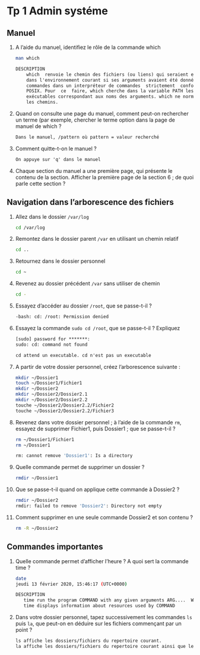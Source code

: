 # Tp 1 Admin systéme

## Manuel

1. A l’aide du manuel, identifiez le rôle de la commande which

    ```bash
    man which
    ```

    ```txt
    DESCRIPTION
        which  renvoie le chemin des fichiers (ou liens) qui seraient exécutés  
        dans l'environnement courant si ses arguments avaient été donnés comme  
        commandes dans un interpréteur de commandes  strictement  conforme  à  
        POSIX. Pour  ce  faire, which cherche dans la variable PATH les fichiers  
        exécutables correspondant aux noms des arguments. which ne normalise pas  
        les chemins.
    ```

2. Quand on consulte une page du manuel, comment peut-on rechercher un terme (par exemple, chercher le terme option dans la page de manuel de which ?

    ```txt
    Dans le manuel, /pattern où pattern = valeur recherché
    ```

3. Comment quitte-t-on le manuel ?

    ```txt
    On appuye sur 'q' dans le manuel
    ```

4. Chaque section du manuel a une première page, qui présente le contenu de la section. Afficher la première page de la section 6 ; de quoi parle cette section ?

## Navigation dans l’arborescence des fichiers

1. Allez dans le dossier ```/var/log```

    ```bash
    cd /var/log
    ```

2. Remontez dans le dossier parent ```/var``` en utilisant un chemin relatif

    ```bash
    cd ..
    ```

3. Retournez dans le dossier personnel

    ```bash
    cd ~
    ```

4. Revenez au dossier précédent ```/var``` sans utiliser de chemin

    ```bash
    cd -
    ```

5. Essayez d’accéder au dossier ```/root```, que se passe-t-il ?

    ```bash
    -bash: cd: /root: Permission denied
    ```

6. Essayez la commande ```sudo cd /root```, que se passe-t-il ? Expliquez

    ```txt
    [sudo] password for *******:
    sudo: cd: command not found  

    cd attend un executable. cd n'est pas un executable
    ```

7. A partir de votre dossier personnel, créez l’arborescence suivante :

    ```bash
    mkdir ~/Dossier1
    touch ~/Dossier1/Fichier1
    mkdir ~/Dossier2
    mkdir ~/Dossier2/Dossier2.1
    mkdir ~/Dossier2/Dossier2.2
    touche ~/Dossier2/Dossier2.2/Fichier2
    touche ~/Dossier2/Dossier2.2/Fichier3
    ```

8. Revenez dans votre dossier personnel ; à l’aide de la commande ```rm```, essayez de supprimer Fichier1, puis Dossier1 ; que se passe-t-il ?

    ```bash
    rm ~/Dossier1/Fichier1
    rm ~/Dossier1

    rm: cannot remove 'Dossier1': Is a directory
    ```

9. Quelle commande permet de supprimer un dossier ?

    ```bash
    rmdir ~/Dossier1
    ```

10. Que se passe-t-il quand on applique cette commande à Dossier2 ?

    ```bash
    rmdir ~/Dossier2
    rmdir: failed to remove 'Dossier2': Directory not empty
    ```

11. Comment supprimer en une seule commande Dossier2 et son contenu ?

    ```bash
    rm -R ~/Dossier2
    ```

## Commandes importantes

1. Quelle commande permet d’afficher l’heure ? A quoi sert la commande time ?

    ```bash
    date
    jeudi 13 février 2020, 15:46:17 (UTC+0000)
    ```

    ```txt
    DESCRIPTION
       time run the program COMMAND with any given arguments ARG....  When COMMAND finishes,
       time displays information about resources used by COMMAND
    ```

2. Dans votre dossier personnel, tapez successivement les commandes ```ls``` puis ```la```,
que peut-on en déduire sur les fichiers commençant par un point ?

    ```txt
    ls affiche les dossiers/fichiers du repertoire courant.
    la affiche les dossiers/fichiers du repertoire courant ainsi que les dossiers/fichiers cachés.
    ```
